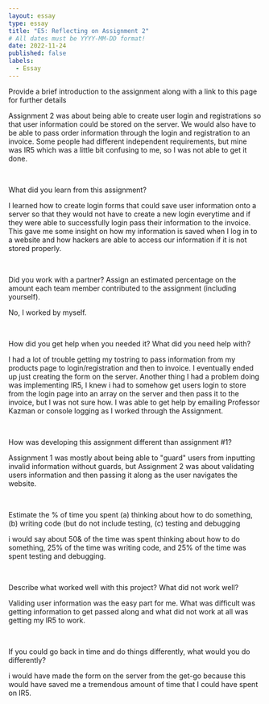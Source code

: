 ```yaml
---
layout: essay
type: essay
title: "E5: Reflecting on Assignment 2"
# All dates must be YYYY-MM-DD format!
date: 2022-11-24
published: false
labels:
  - Essay
---
```


<body>
<p>Provide a brief introduction to the assignment along with a link to this page for further details</p>
  
<p>Assignment 2 was about being able to create user login and registrations so that user information could be stored on the server. We would also have to be able to pass order information through the login and registration to an invoice. Some people had different independent requirements, but mine was IR5 which was a little bit confusing to me, so I was not able to get it done.</p>
<div>
<br>
<p>What did you learn from this assignment?</p>
  
<p>I learned how to create login forms that could save user information onto a server so that they would not have to create a new login everytime and if they were able to successfully login pass their information to the invoice. This gave me some insight on how my information is saved when I log in to a website and how hackers are able to access our information if it is not stored properly.</p>
<div>
<br>
<p>Did you work with a partner? Assign an estimated percentage on the amount each team member contributed to the assignment (including yourself).</p>

No, I worked by myself.
<div>
<br>
<p>How did you get help when you needed it? What did you need help with?</p>

<p>I had a lot of trouble getting my tostring to pass information from my products page to login/registration and then to invoice. I eventually ended up just creating the form on the server. Another thing I had a problem doing was implementing IR5, I knew i had to somehow get users login to store from the login page into an array on the server and then pass it to the invoice, but I was not sure how. I was able to get help by emailing Professor Kazman or console logging as I worked through the Assignment.</p>
<div>
<br>
<p>How was developing this assignment different than assignment #1?</p>

<p>Assignment 1 was mostly about being able to "guard" users from inputting invalid information without guards, but Assignment 2 was about validating users information and then passing it along as the user navigates the website.
<div>
<br>
<p>Estimate the % of time you spent (a) thinking about how to do something, (b) writing code (but do not include testing, (c) testing and debugging</p>

<p>i would say about 50& of the time was spent thinking about how to do something, 25% of the time was writing code, and 25% of the time was spent testing and debugging.</p>
<div>
<br>
<p>Describe what worked well with this project? What did not work well?</p>
  
<p>Validing user information was the easy part for me. What was difficult was getting information to get passed along and what did not work at all was getting my IR5 to work.</p>
<div>
<br>
<p>If you could go back in time and do things differently, what would you do differently?</p>
  
<p>i would have made the form on the server from the get-go because this would have saved me a tremendous amount of time that I could have spent on IR5.</p>
<body>
  
